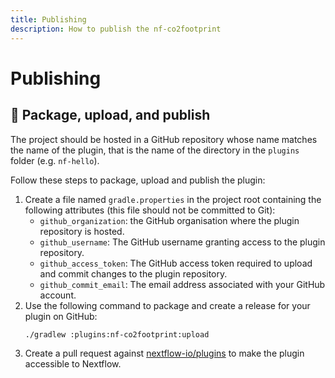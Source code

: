 ```yaml
---
title: Publishing
description: How to publish the nf-co2footprint
---
```


# Publishing

## 📡 Package, upload, and publish

The project should be hosted in a GitHub repository whose name matches the name of the plugin, that is the name of the directory in the `plugins` folder (e.g. `nf-hello`).

Follow these steps to package, upload and publish the plugin:

1. Create a file named `gradle.properties` in the project root containing the following attributes (this file should not be committed to Git):
    - `github_organization`: the GitHub organisation where the plugin repository is hosted.
    - `github_username`: The GitHub username granting access to the plugin repository.
    - `github_access_token`: The GitHub access token required to upload and commit changes to the plugin repository.
    - `github_commit_email`: The email address associated with your GitHub account.
2. Use the following command to package and create a release for your plugin on GitHub:
    ```bash
    ./gradlew :plugins:nf-co2footprint:upload
    ```
3. Create a pull request against [nextflow-io/plugins](https://github.com/nextflow-io/plugins/blob/main/plugins.json) to make the plugin accessible to Nextflow.